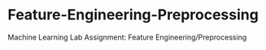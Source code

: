 # Feature-Engineering-Preprocessing
Machine Learning Lab Assignment: Feature Engineering/Preprocessing
